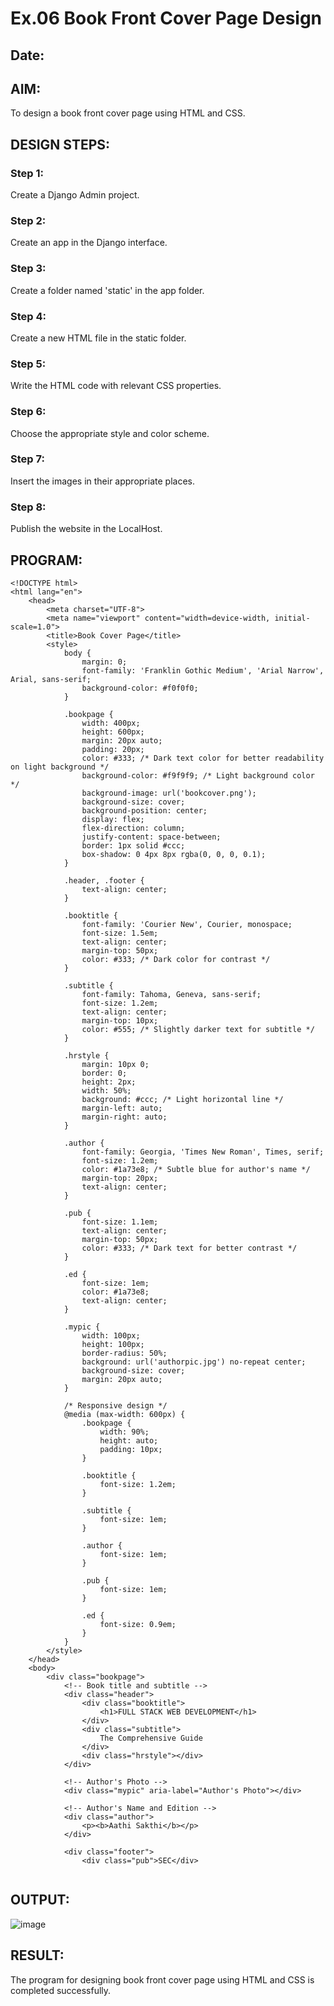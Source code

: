 # Ex.06 Book Front Cover Page Design
## Date:

## AIM:
To design a book front cover page using HTML and CSS.

## DESIGN STEPS:

### Step 1:
Create a Django Admin project.

### Step 2:
Create an app in the Django interface.

### Step 3:
Create a folder named 'static' in the app folder.

### Step 4:
Create a new HTML file in the static folder.

### Step 5:
Write the HTML code with relevant CSS properties.

### Step 6:
Choose the appropriate style and color scheme.

### Step 7:
Insert the images in their appropriate places.

### Step 8:
Publish the website in the LocalHost.

## PROGRAM:
~~~
<!DOCTYPE html>
<html lang="en">
    <head>
        <meta charset="UTF-8">
        <meta name="viewport" content="width=device-width, initial-scale=1.0">
        <title>Book Cover Page</title>
        <style>
            body {
                margin: 0;
                font-family: 'Franklin Gothic Medium', 'Arial Narrow', Arial, sans-serif;
                background-color: #f0f0f0;
            }

            .bookpage {
                width: 400px;
                height: 600px;
                margin: 20px auto;
                padding: 20px;
                color: #333; /* Dark text color for better readability on light background */
                background-color: #f9f9f9; /* Light background color */
                background-image: url('bookcover.png');
                background-size: cover;
                background-position: center;
                display: flex;
                flex-direction: column;
                justify-content: space-between;
                border: 1px solid #ccc;
                box-shadow: 0 4px 8px rgba(0, 0, 0, 0.1);
            }

            .header, .footer {
                text-align: center;
            }

            .booktitle {
                font-family: 'Courier New', Courier, monospace;
                font-size: 1.5em;
                text-align: center;
                margin-top: 50px;
                color: #333; /* Dark color for contrast */
            }

            .subtitle {
                font-family: Tahoma, Geneva, sans-serif;
                font-size: 1.2em;
                text-align: center;
                margin-top: 10px;
                color: #555; /* Slightly darker text for subtitle */
            }

            .hrstyle {
                margin: 10px 0;
                border: 0;
                height: 2px;
                width: 50%;
                background: #ccc; /* Light horizontal line */
                margin-left: auto;
                margin-right: auto;
            }

            .author {
                font-family: Georgia, 'Times New Roman', Times, serif;
                font-size: 1.2em;
                color: #1a73e8; /* Subtle blue for author's name */
                margin-top: 20px;
                text-align: center;
            }

            .pub {
                font-size: 1.1em;
                text-align: center;
                margin-top: 50px;
                color: #333; /* Dark text for better contrast */
            }

            .ed {
                font-size: 1em;
                color: #1a73e8;
                text-align: center;
            }

            .mypic {
                width: 100px;
                height: 100px;
                border-radius: 50%;
                background: url('authorpic.jpg') no-repeat center;
                background-size: cover;
                margin: 20px auto;
            }

            /* Responsive design */
            @media (max-width: 600px) {
                .bookpage {
                    width: 90%;
                    height: auto;
                    padding: 10px;
                }

                .booktitle {
                    font-size: 1.2em;
                }

                .subtitle {
                    font-size: 1em;
                }

                .author {
                    font-size: 1em;
                }

                .pub {
                    font-size: 1em;
                }

                .ed {
                    font-size: 0.9em;
                }
            }
        </style>
    </head>
    <body>
        <div class="bookpage">
            <!-- Book title and subtitle -->
            <div class="header">
                <div class="booktitle">
                    <h1>FULL STACK WEB DEVELOPMENT</h1>
                </div>
                <div class="subtitle">
                    The Comprehensive Guide
                </div>
                <div class="hrstyle"></div>
            </div>

            <!-- Author's Photo -->
            <div class="mypic" aria-label="Author's Photo"></div>

            <!-- Author's Name and Edition -->
            <div class="author">
                <p><b>Aathi Sakthi</b></p>
            </div>

            <div class="footer">
                <div class="pub">SEC</div>
               
~~~

## OUTPUT:
![image](https://github.com/user-attachments/assets/7fe0010e-a6ba-4831-9155-16d162878f19)



## RESULT:
The program for designing book front cover page using HTML and CSS is completed successfully.

